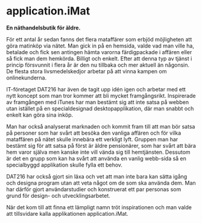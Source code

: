 # application.iMat
**En näthandelsbutik för äldre.**

För ett antal år sedan fanns det flera mataffärer som erbjöd möjligheten att göra matinköp via nätet. Man gick in på en hemsida, valde vad man ville ha, betalade och fick sen antingen hämta varorna färdigpackade i affären eller så fick man dem hemkörda. Billigt och enkelt. Efter att denna typ av tjänst i princip försvunnit i flera år är den nu tillbaka och mer aktuell än någonsin. De flesta stora livsmedelskedjor arbetar på att vinna kampen om onlinekunderna.

IT-företaget DAT216 har även de tagit upp idén igen och arbetar med ett nytt koncept som man tror kommer att bli mycket framgångsrikt. Inspirerade av framgången med iTunes har man bestämt sig att inte satsa på webben utan istället på en specialdesignad desktopapplikation, där man snabbt och enkelt kan göra sina inköp.

Man har också analyserat marknaden och kommit fram till att man bör satsa på personer som har svårt att besöka den vanliga affären och för vilka mataffären på nätet skulle innebära ett verkligt lyft. Gruppen man har bestämt sig för att satsa på först är äldre pensionärer, som har svårt att bära hem varor själva men kanske inte vill vända sig till hemtjänsten. Dessutom är det en grupp som kan ha svårt att använda en vanlig webb-sida så en specialbyggd applikation skulle fylla ett behov.

DAT216 har också gjort sin läxa och vet att man inte bara kan sätta igång och designa program utan att veta något om de som ska använda dem. Man har därför gjort användarstudier och konstruerat ett par personas som grund för design- och utvecklingsarbetet.

När det kom till att finna ett lämpligt namn tröt inspirationen och man valde att tillsvidare kalla applikationen application.iMat.

